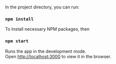 In the project directory, you can run:

### `npm install`

To Install necessary NPM packages, then

### `npm start`

Runs the app in the development mode.<br />
Open [http://localhost:3000](http://localhost:3000) to view it in the browser.


